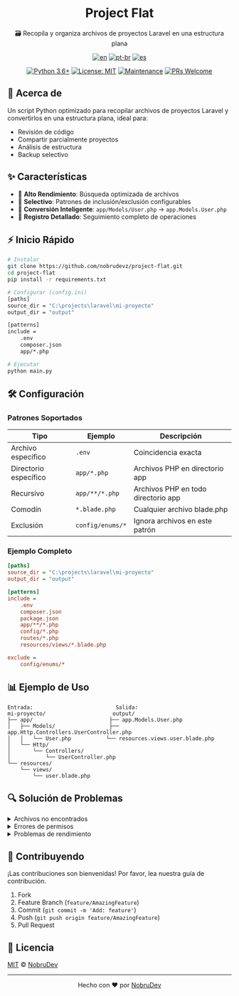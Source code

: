 <!-- markdownlint-disable MD033 -->
<!-- markdownlint-disable MD041 -->
<div align="center">

# Project Flat

🗃️ Recopila y organiza archivos de proyectos Laravel en una estructura plana

[![en](https://img.shields.io/badge/lang-en-red.svg)](./README.md)
[![pt-br](https://img.shields.io/badge/lang-pt--br-green.svg)](./README.pt-br.md)
[![es](https://img.shields.io/badge/lang-es-yellow.svg)](./README.es.md)

[![Python 3.6+](https://img.shields.io/badge/python-3.6+-blue.svg)](https://www.python.org/downloads/)
[![License: MIT](https://img.shields.io/badge/License-MIT-yellow.svg)](https://opensource.org/licenses/MIT)
[![Maintenance](https://img.shields.io/badge/Maintained%3F-yes-green.svg)](https://github.com/nobrudevz/project-flat/graphs/commit-activity)
[![PRs Welcome](https://img.shields.io/badge/PRs-welcome-brightgreen.svg?style=flat-square)](http://makeapullrequest.com)

</div>

## 📖 Acerca de

Un script Python optimizado para recopilar archivos de proyectos Laravel y convertirlos en una estructura plana, ideal para:

- Revisión de código
- Compartir parcialmente proyectos
- Análisis de estructura
- Backup selectivo

## ✨ Características

- 🚀 **Alto Rendimiento**: Búsqueda optimizada de archivos
- 🎯 **Selectivo**: Patrones de inclusión/exclusión configurables
- 🔄 **Conversión Inteligente**: `app/Models/User.php` → `app.Models.User.php`
- 📝 **Registro Detallado**: Seguimiento completo de operaciones

## ⚡ Inicio Rápido

```bash
# Instalar
git clone https://github.com/nobrudevz/project-flat.git
cd project-flat
pip install -r requirements.txt

# Configurar (config.ini)
[paths]
source_dir = "C:\projects\laravel\mi-proyecto"
output_dir = "output"

[patterns]
include =
    .env
    composer.json
    app/*.php

# Ejecutar
python main.py
```

## 🛠️ Configuración

### Patrones Soportados

| Tipo | Ejemplo | Descripción |
|------|---------|-------------|
| Archivo específico | `.env` | Coincidencia exacta |
| Directorio específico | `app/*.php` | Archivos PHP en directorio app |
| Recursivo | `app/**/*.php` | Archivos PHP en todo directorio app |
| Comodín | `*.blade.php` | Cualquier archivo blade.php |
| Exclusión | `config/enums/*` | Ignora archivos en este patrón |

### Ejemplo Completo

```ini
[paths]
source_dir = "C:\projects\laravel\mi-proyecto"
output_dir = "output"

[patterns]
include =
    .env
    composer.json
    package.json
    app/**/*.php
    config/*.php
    routes/*.php
    resources/views/*.blade.php

exclude =
    config/enums/*
```

## 📊 Ejemplo de Uso

```text
Entrada:                          Salida:
mi-proyecto/                     output/
├── app/                        ├── app.Models.User.php
│   ├── Models/                 ├── app.Http.Controllers.UserController.php
│   │   └── User.php           └── resources.views.user.blade.php
│   └── Http/
│       └── Controllers/
│           └── UserController.php
└── resources/
    └── views/
        └── user.blade.php
```

## 🔍 Solución de Problemas

<details>
<summary>Archivos no encontrados</summary>

- Verifique los patrones en `config.ini`
- Confirme las rutas de directorios
- Examine los registros para más detalles

</details>

<details>
<summary>Errores de permisos</summary>

- Verifique permisos del directorio fuente
- Confirme acceso al directorio de salida
- Ejecute con privilegios adecuados

</details>

<details>
<summary>Problemas de rendimiento</summary>

- Use patrones específicos
- Evite recursión innecesaria
- Limite la profundidad de búsqueda

</details>

## 👥 Contribuyendo

¡Las contribuciones son bienvenidas! Por favor, lea nuestra guía de contribución.

1. Fork
2. Feature Branch (`feature/AmazingFeature`)
3. Commit (`git commit -m 'Add: feature'`)
4. Push (`git push origin feature/AmazingFeature`)
5. Pull Request

## 📄 Licencia

[MIT](LICENSE) © [NobruDev](https://github.com/nobrudevz)

---

<div align="center">
Hecho con ❤️ por <a href="https://github.com/nobrudevz">NobruDev</a>
</div>
